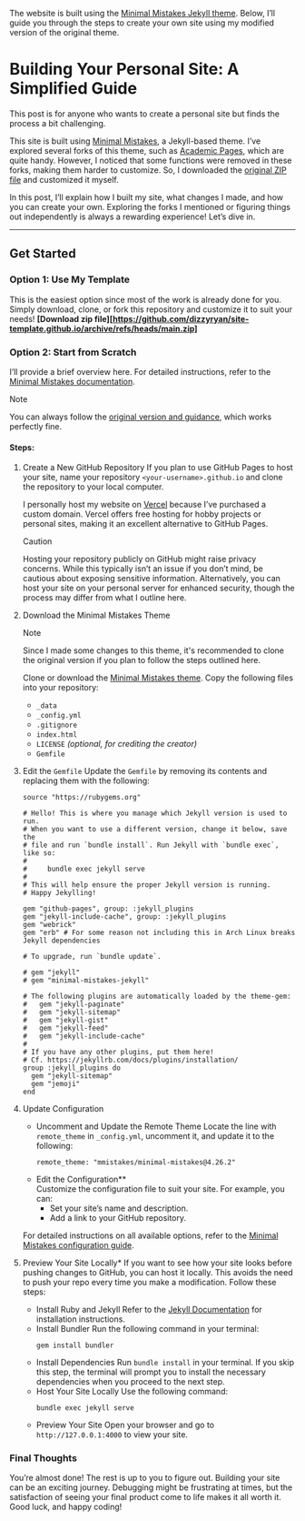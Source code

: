 The website is built using the [Minimal Mistakes Jekyll theme](https://mmistakes.github.io/minimal-mistakes/). Below, I’ll guide you through the steps to create your own site using my modified version of the original theme.  

# Building Your Personal Site: A Simplified Guide  

This post is for anyone who wants to create a personal site but finds the process a bit challenging.  

This site is built using [Minimal Mistakes](https://mmistakes.github.io/minimal-mistakes/), a Jekyll-based theme. I’ve explored several forks of this theme, such as [Academic Pages](https://academicpages.github.io), which are quite handy. However, I noticed that some functions were removed in these forks, making them harder to customize. So, I downloaded the [original ZIP file](https://mmistakes.github.io/minimal-mistakes/docs/installation/) and customized it myself.  

In this post, I’ll explain how I built my site, what changes I made, and how you can create your own. Exploring the forks I mentioned or figuring things out independently is always a rewarding experience! Let’s dive in.  

---

## Get Started  

### Option 1: Use My Template  
This is the easiest option since most of the work is already done for you. Simply download, clone, or fork this repository and customize it to suit your needs!
**[Download zip file][https://github.com/dizzyryan/site-template.github.io/archive/refs/heads/main.zip]**


### Option 2: Start from Scratch  

I’ll provide a brief overview here. For detailed instructions, refer to the [Minimal Mistakes documentation](https://mmistakes.github.io/minimal-mistakes/docs/quick-start-guide/).  

> [!NOTE]
> You can always follow the [original version and guidance](https://mmistakes.github.io/minimal-mistakes/docs/quick-start-guide/), which works perfectly fine.

#### Steps:  

1. Create a New GitHub Repository
    If you plan to use GitHub Pages to host your site, name your repository `<your-username>.github.io` and clone the repository to your local computer. 

    I personally host my website on [Vercel](https://vercel.com) because I’ve purchased a custom domain. Vercel offers free hosting for hobby projects or personal sites, making it an excellent alternative to GitHub Pages. 

    > [!CAUTION]
    > Hosting your repository publicly on GitHub might raise privacy concerns. While this typically isn’t an issue if you don’t mind, be cautious about exposing sensitive information. Alternatively, you can host your site on your personal server for enhanced security, though the process may differ from what I outline here. 

2. Download the Minimal Mistakes Theme

    > [!Note]
    > Since I made some changes to this theme, it's recommended to clone the original version if you plan to follow the steps outlined here.

    Clone or download the [Minimal Mistakes theme](https://mmistakes.github.io/minimal-mistakes/). Copy the following files into your repository:  
    - `_data`  
    - `_config.yml`  
    - `.gitignore`  
    - `index.html`  
    - `LICENSE` *(optional, for crediting the creator)*  
    - `Gemfile`

3. Edit the `Gemfile`
    Update the `Gemfile` by removing its contents and replacing them with the following:  
    ```
    source "https://rubygems.org"

    # Hello! This is where you manage which Jekyll version is used to run.
    # When you want to use a different version, change it below, save the
    # file and run `bundle install`. Run Jekyll with `bundle exec`, like so:
    #
    #     bundle exec jekyll serve
    #
    # This will help ensure the proper Jekyll version is running.
    # Happy Jekylling!

    gem "github-pages", group: :jekyll_plugins
    gem "jekyll-include-cache", group: :jekyll_plugins
    gem "webrick"
    gem "erb" # For some reason not including this in Arch Linux breaks Jekyll dependencies

    # To upgrade, run `bundle update`.

    # gem "jekyll"
    # gem "minimal-mistakes-jekyll"

    # The following plugins are automatically loaded by the theme-gem:
    #   gem "jekyll-paginate"
    #   gem "jekyll-sitemap"
    #   gem "jekyll-gist"
    #   gem "jekyll-feed"
    #   gem "jekyll-include-cache"
    #
    # If you have any other plugins, put them here!
    # Cf. https://jekyllrb.com/docs/plugins/installation/
    group :jekyll_plugins do
      gem "jekyll-sitemap"
      gem "jemoji"
    end
    ```

4. Update Configuration
    * Uncomment and Update the Remote Theme
        Locate the line with `remote_theme` in `_config.yml`, uncomment it, and update it to the following:  
        ```
        remote_theme: "mmistakes/minimal-mistakes@4.26.2"
        ```  
    * Edit the Configuration**  
        Customize the configuration file to suit your site. For example, you can:  
        - Set your site’s name and description.  
        - Add a link to your GitHub repository.  

    For detailed instructions on all available options, refer to the [Minimal Mistakes configuration guide](https://mmistakes.github.io/minimal-mistakes/docs/configuration/).  

5. Preview Your Site Locally* 
    If you want to see how your site looks before pushing changes to GitHub, you can host it locally. This avoids the need to push your repo every time you make a modification. Follow these steps: 
    * Install Ruby and Jekyll
        Refer to the [Jekyll Documentation](https://jekyllrb.com/docs/) for installation instructions.  
    * Install Bundler
        Run the following command in your terminal:  
        ```
        gem install bundler
        ```
    * Install Dependencies
        Run `bundle install` in your terminal. If you skip this step, the terminal will prompt you to install the necessary dependencies when you proceed to the next step.
    * Host Your Site Locally
        Use the following command:  
        ```
        bundle exec jekyll serve
        ```
    * Preview Your Site
        Open your browser and go to `http://127.0.0.1:4000` to view your site.  

### Final Thoughts  

You’re almost done! The rest is up to you to figure out. Building your site can be an exciting journey. Debugging might be frustrating at times, but the satisfaction of seeing your final product come to life makes it all worth it. Good luck, and happy coding!  